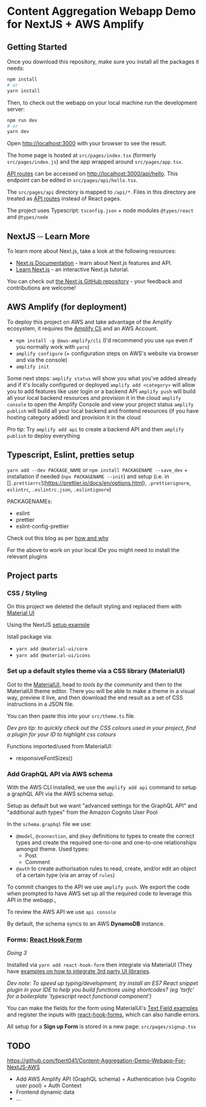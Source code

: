# Content Aggregation Webapp Demo for NextJS + AWS Amplify

## Getting Started

Once you download this repository, make sure you install all the packages it needs:

```bash
npm install
# or
yarn install
```

Then, to check out the webapp on your local machine run the development server:

```bash
npm run dev
# or
yarn dev
```

Open [http://localhost:3000](http://localhost:3000) with your browser to see the result.

The home page is hosted at `src/pages/index.tsx` (formerly `src/pages/index.js`) and the app wrapped around `src/pages/app.tsx`.

[API routes](https://nextjs.org/docs/api-routes/introduction) can be accessed on [http://localhost:3000/api/hello](http://localhost:3000/api/hello). This endpoint can be edited in `src/pages/api/hello.tsx`.

The `src/pages/api` directory is mapped to `/api/*`. Files in this directory are treated as [API routes](https://nextjs.org/docs/api-routes/introduction) instead of React pages.

The project uses Typescript: `tsconfig.json` + node modules `@types/react` and `@types/node`

## NextJS ─ Learn More

To learn more about Next.js, take a look at the following resources:

- [Next.js Documentation](https://nextjs.org/docs) - learn about Next.js features and API.
- [Learn Next.js](https://nextjs.org/learn) - an interactive Next.js tutorial.

You can check out [the Next.js GitHub repository](https://github.com/vercel/next.js/) - your feedback and contributions are welcome!

## AWS Amplify (for deployment)

To deploy this project on AWS and take advantage of the Amplify ecosystem, it requires the [Amplify Cli](https://docs.amplify.aws/cli/start/install) and an AWS Account.

- `npm install -g @aws-amplify/cli` (I'd recommend you use `npm` even if you normally work with `yarn`)
- `amplify configure` (+ configuration steps on AWS's website via browser and via the console)
- `amplify init`

Some next steps:
`amplify status` will show you what you've added already and if it's locally configured or deployed
`amplify add <category>` will allow you to add features like user login or a backend API
`amplify push` will build all your local backend resources and provision it in the cloud
`amplify console` to open the Amplify Console and view your project status
`amplify publish` will build all your local backend and frontend resources (if you have hosting category added) and provision it in the cloud

Pro tip:
Try `amplify add api` to create a backend API and then `amplify publish` to deploy everything

## Typescript, Eslint, pretties setup

`yarn add --dev PACKAGE_NAME` or `npm install PACKAGENAME --save_dev` + installation if needed (`npx PACKAGENAME --init`) and setup (i.e. in []`.prettierrc`](https://prettier.io/docs/en/options.html), `.prettierignore`, `eslintrc`, `.eslintrc.json`, `.eslintignore`)

PACKAGENAMEs:

- eslint
- prettier
- eslint-config-prettier

Check out this blog as per [how and why](https://decodenatura.com/how-to-set-up-nextjs-typescript-eslint-prettier/)

For the above to work on your local IDe you might need to install the relevant plugins

## Project parts

### CSS / Styling

On this project we deleted the default styling and replaced them with [Material UI](https://www.williamkurniawan.com/blog/step-by-step-guidelines-to-implement-material-ui-in-next-js-2020)

Using the NextJS [setup example](https://github.com/vercel/next.js/tree/canary/examples/with-material-ui)

Istall package via:

- `yarn add @material-ui/core`
- `yarn add @material-ui/icons`

### Set up a default styles theme via a CSS library (MaterialUI)

Got to the [MaterialUI](https://material-ui.com/customization/color), head to _tools by the community_ and then to the MaterialUI theme editor. There you will be able to make a theme in a visual way, preview it live, and then download the end result as a set of CSS instructions in a JSON file.

You can then paste this into your `src/theme.ts` file.

_Dev pro tip: to quickly check out the CSS colours used in your project, find a plugin for your ID to highlight css colours_

Functions imported/used from MaterialUI:

- responsiveFontSizes()

### Add GraphQL API via AWS schema

With the AWS CLI installed, we use the `amplify add api` command to setup a graphQL API via the AWS schema setup.

Setup as default but we want "advanced settings for the GraphQL API" and "additional auth types" from the Amazon Cognito User Pool

In the `schema.graphql` file we use:

- `@model`, `@connection`, and `@key` definitions to types to create the correct types and create the required one-to-one and one-to-one relationships amongst theme. Used types:
  - Post
  - Comment
- `@auth` to create authorisation rules to read, create, and/or edit an object of a certain type (via an array of `rules`)

To commit changes to the API we use `amplify push`. We export the code when prompted to have AWS set up all the required code to leverage this API in the webapp.,

To review the AWS API we use `api console`

By default, the schema syncs to an AWS **DynamoDB** instance.

### Forms: [React Hook Form](https://react-hook-form.com)

_Doing 3_

Installed via `yarn add react-hook-form` then integrate via MateriaUI (They have [examples on how to integrate 3rd party UI libraries](https://react-hook-form.com/get-started/#IntegratingwithUIlibraries).

_Dev note: To speed up typing/development, try install an ES7 React snippet plugin in your IDE to help you build functions using shortcodes? (eg 'tsrfc' for a boilerplate 'typescript react functional component')_

You can make the fields for the form using MaterialUI's [Text Field examples](https://material-ui.com/components/text-fields/#text-field) and register the inputs with [react-hook-forms](https://react-hook-form.com/get-started/#Handleerrors), which can also handle errors.

All setup for a **Sign up Form** is stored in a new page: `src/pages/signup.tsx`

## TODO

https://github.com/fpert041/Content-Aggregation-Demo-Webapp-For-NextJS-AWS

- Add AWS Amplify API (GraphQL schema) + Authentication (via Cognito user pool) + Auth Context
- Frontend dynamic data
- ...

